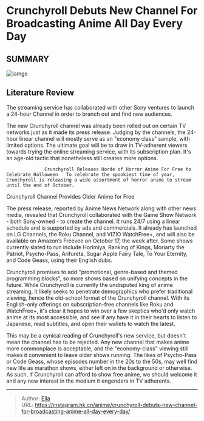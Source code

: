 # Crunchyroll Debuts New Channel For Broadcasting Anime All Day Every Day


## SUMMARY 

![iamge](https://static1.srcdn.com/wordpress/wp-content/uploads/2023/05/crunchyroll-hime.jpg)

## Literature Review

The streaming service has collaborated with other Sony ventures to launch a 24-hour Channel in order to branch out and find new audiences.





The new Crunchyroll channel was already been rolled out on certain TV networks just as it made its press release. Judging by the channels, the 24-hour linear channel will mostly serve as an &#34;economy class&#34; sample, with limited options. The ultimate goal will be to draw in TV-adherent viewers towards trying the online streaming service, with its subscription plan. It&#39;s an age-old tactic that nonetheless still creates more options.




                  Crunchyroll Releases Horde of Horror Anime For Free to Celebrate Halloween   To celebrate the spookiest time of year, Crunchyroll is releasing a wide assortment of horror anime to stream until the end of October.   


 Crunchyroll Channel Provides Older Anime for Free 
         

The press release, reported by Anime News Network along with other news media, revealed that Crunchyroll collaborated with the Game Show Network - both Sony-owned - to create the channel. It runs 24/7 using a linear schedule and is supported by ads and commercials. It already has launched on LG Channels, the Roku Channel, and VIZIO WatchFree&#43;, and will also be available on Amazon’s Freevee on October 17, the week after. Some shows currently slated to run include Horimiya, Ranking of Kings, Moriarty the Patriot, Psycho-Pass, Arifureta, Sugar Apple Fairy Tale, To Your Eternity, and Code Geass, using their English dubs.




Crunchyroll promises to add &#34;promotional, genre-based and themed programming blocks&#34;, so more shows based on unifying concepts in the future. While Crunchyroll is currently the undisputed king of anime streaming, it likely seeks to penetrate demographics who prefer traditional viewing, hence the old-school format of the Crunchyroll channel. With its English-only offerings on subscription-free channels like Roku and WatchFree&#43;, it&#39;s clear it hopes to win over a few skeptics who&#39;d only watch anime at its most accessible, and see if any have it in their hearts to listen to Japanese, read subtitles, and open their wallets to watch the latest.

This may be a cynical reading of Crunchyroll&#39;s new service, but doesn&#39;t mean the channel has to be rejected. Any new channel that makes anime more commonplace is acceptable, and the &#34;economy-class&#34; viewing still makes it convenient to leave older shows running. The likes of Psycho-Pass or Code Geass, whose episodes number in the 20s to the 50s, may well find new life as marathon shows, either left on in the background or otherwise. As such, if Crunchyroll can afford to show free anime, we should welcome it and any new interest in the medium it engenders in TV adherents.






---

> Author: [Ella](https://instagram.hk.cn/)  
> URL: https://instagram.hk.cn/anime/crunchyroll-debuts-new-channel-for-broadcasting-anime-all-day-every-day/  

